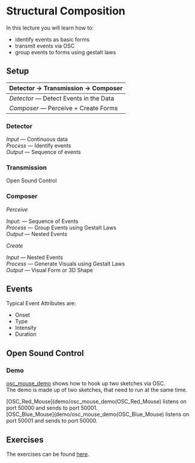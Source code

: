 Structural Composition
======================

In this lecture you will learn how to:

* identify events as basic forms
* transmit events via OSC
* group events to forms using gestalt laws


## Setup


| Detector → Transmission → Composer      |
|-----------------------------------------|
| *Detector*  — Detect Events in the Data |
| *Composer*  —  Perceive + Create Forms  |


### Detector

*Input* — Continuous data  
*Process* — Identify events  
*Output* — Sequence of events

### Transmission

Open Sound Control


### Composer

*Perceive*

*Input:* — Sequence of Events  
*Process* — Group Events using Gestalt Laws  
*Output* — Nested Events 

*Create*

*Input* — Nested Events  
*Process* — Generate Visuals using Gestalt Laws  
*Output* — Visual Form or 3D Shape  


## Events

Typical Event Attributes are:

* Onset
* Type
* Intensity
* Duration

## Open Sound Control

### Demo

[osc_mouse_demo](demo/osc_mouse_demo) shows how to hook up two sketches via OSC.  
The demo is made up of two sketches, that need to run at the same time.

[OSC_Red_Mouse](demo/osc_mouse_demo(OSC_Red_Mouse) listens on port 50000 and sends to port 50001.  
[OSC_Blue_Mouse](demo/osc_mouse_demo(OSC_Blue_Mouse) listens on port 50001 and sends to port 50000.  

## Exercises 

The exercises can be found [here](exercises).